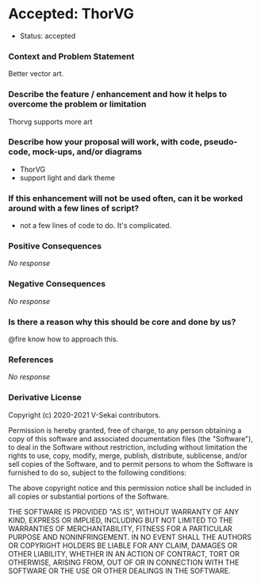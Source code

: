 # Accepted: ThorVG

- Status: accepted

### Context and Problem Statement

Better vector art.

### Describe the feature / enhancement and how it helps to overcome the problem or limitation

Thorvg supports more art

### Describe how your proposal will work, with code, pseudo-code, mock-ups, and/or diagrams

- ThorVG
- support light and dark theme

### If this enhancement will not be used often, can it be worked around with a few lines of script?

- not a few lines of code to do. It's complicated.

### Positive Consequences

_No response_

### Negative Consequences

_No response_

### Is there a reason why this should be core and done by us?

@fire know how to approach this.

### References

_No response_

### Derivative License

Copyright (c) 2020-2021 V-Sekai contributors.

Permission is hereby granted, free of charge, to any person obtaining a copy
of this software and associated documentation files (the "Software"), to deal
in the Software without restriction, including without limitation the rights
to use, copy, modify, merge, publish, distribute, sublicense, and/or sell
copies of the Software, and to permit persons to whom the Software is
furnished to do so, subject to the following conditions:

The above copyright notice and this permission notice shall be included in all
copies or substantial portions of the Software.

THE SOFTWARE IS PROVIDED "AS IS", WITHOUT WARRANTY OF ANY KIND, EXPRESS OR
IMPLIED, INCLUDING BUT NOT LIMITED TO THE WARRANTIES OF MERCHANTABILITY,
FITNESS FOR A PARTICULAR PURPOSE AND NONINFRINGEMENT. IN NO EVENT SHALL THE
AUTHORS OR COPYRIGHT HOLDERS BE LIABLE FOR ANY CLAIM, DAMAGES OR OTHER
LIABILITY, WHETHER IN AN ACTION OF CONTRACT, TORT OR OTHERWISE, ARISING FROM,
OUT OF OR IN CONNECTION WITH THE SOFTWARE OR THE USE OR OTHER DEALINGS IN THE
SOFTWARE.
